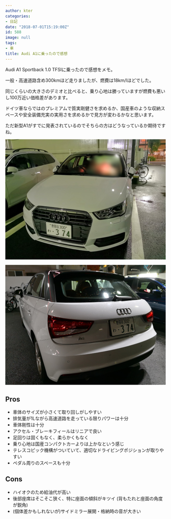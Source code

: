 ```yaml
---
author: kter
categories:
- 日記
date: "2018-07-01T15:19:00Z"
id: 588
image: null
tags:
- 車
title: Audi A1に乗ったので感想
---
```


Audi A1 Sportback 1.0 TFSIに乗ったので感想をメモ。

一般・高速道路含め300kmほど走りましたが、燃費は18km/lほどでした。

同じくらいの大きさのデミオと比べると、乗り心地は勝っていますが燃費も悪いし100万近い価格差があります。

ドイツ車ならではのプレミアムで質実剛健さを求めるか、国産車のような収納スペースや安全装備充実の実用さを求めるかで見方が変わるかなと思います。

ただ新型A1がすでに発表されているのでそちらの方はどうなっているか期待ですね。

![]( /assets/img/20180701/audi-a1-front.jpg )

![]( /assets/img/20180701/audi-a1-back.jpg )

## Pros

* 車体のサイズが小さくて取り回しがしやすい
* 排気量が1Lながら高速道路を走っている限りパワーは十分
* 車体剛性は十分
* アクセル・ブレーキフィールはリニアで良い
* 足回りは固くもなく、柔らかくもなく
* 乗り心地は国産コンパクトカーよりは上かなという感じ
* テレスコピック機構がついていて、適切なドライビングポジションが取りやすい
* ペダル周りのスペースも十分

## Cons

* ハイオクのため給油代が高い
* 後部座席はそこそこ狭く、特に座面の傾斜がキツイ (背もたれと座面の角度が鋭角)
* (個体差かもしれないが)サイドミラー展開・格納時の音が大きい
